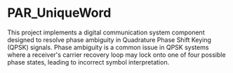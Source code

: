 # PAR_UniqueWord
This project implements a digital communication system component designed to resolve phase ambiguity in Quadrature Phase Shift Keying (QPSK) signals. Phase ambiguity is a common issue in QPSK systems where a receiver's carrier recovery loop may lock onto one of four possible phase states, leading to incorrect symbol interpretation.
